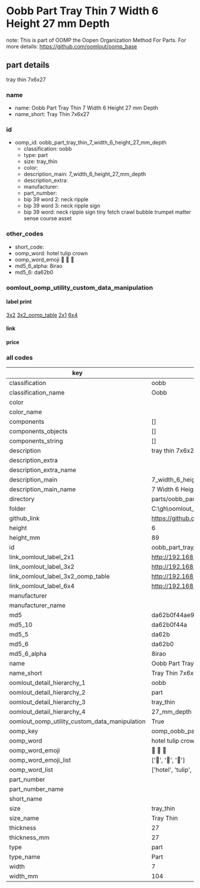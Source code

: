 # Oobb Part Tray Thin 7 Width 6 Height 27 mm Depth  

note: This is part of OOMP the Oopen Organization Method For Parts. For more details: https://github.com/oomlout/oomp_base

##  part details
  



tray thin 7x6x27



### name
* name: Oobb Part Tray Thin 7 Width 6 Height 27 mm Depth
* name_short: Tray Thin 7x6x27 
### id
* oomp_id: oobb_part_tray_thin_7_width_6_height_27_mm_depth
  * classification: oobb
  * type: part
  * size: tray_thin
  * color: 
  * description_main: 7_width_6_height_27_mm_depth
  * description_extra: 
  * manufacturer: 
  * part_number: 
  * bip 39 word 2: neck ripple
  * bip 39 word 3: neck ripple sign
  * bip 39 word: neck ripple sign tiny fetch crawl bubble trumpet matter sense course asset

### other_codes
* short_code: 
* oomp_word: hotel tulip crown
* oomp_word_emoji :hotel: :tulip: :crown:
* md5_6_alpha: 8irao
* md5_6: da62b0






### oomlout_oomp_utility_custom_data_manipulation
#### label print
[3x2](http://192.168.1.245:1112/?label=oomp%208irao)
[3x2_oomp_table](http://192.168.1.108:1112/?label=oomp%208irao)
[2x1](http://192.168.1.242:1112/?label=oomp%208irao)
[6x4](http://192.168.1.55:1112/?label=oomp%208irao)    

#### link

                              

#### price







### all codes 
| key | value |  
| --- | --- |  
| classification | oobb |  
| classification_name | Oobb |  
| color |  |  
| color_name |  |  
| components | [] |  
| components_objects | [] |  
| components_string | [] |  
| description | tray thin 7x6x27 |  
| description_extra |  |  
| description_extra_name |  |  
| description_main | 7_width_6_height_27_mm_depth |  
| description_main_name | 7 Width 6 Height 27 mm Depth |  
| directory | parts/oobb_part_tray_thin_7_width_6_height_27_mm_depth |  
| folder | C:\gh\oomlout_oobb_version_4_generated_parts\parts\oobb_part_tray_thin_7_width_6_height_27_mm_depth |  
| github_link | https://github.com/oomlout/oomlout_oomp_part_src/tree/main/parts/oobb_part_tray_thin_7_width_6_height_27_mm_depth |  
| height | 6 |  
| height_mm | 89 |  
| id | oobb_part_tray_thin_7_width_6_height_27_mm_depth |  
| link_oomlout_label_2x1 | http://192.168.1.242:1112/?label=oomp%208irao |  
| link_oomlout_label_3x2 | http://192.168.1.245:1112/?label=oomp%208irao |  
| link_oomlout_label_3x2_oomp_table | http://192.168.1.108:1112/?label=oomp%208irao |  
| link_oomlout_label_6x4 | http://192.168.1.55:1112/?label=oomp%208irao |  
| manufacturer |  |  
| manufacturer_name |  |  
| md5 | da62b0f44ae983a8caaaae2790ae949d |  
| md5_10 | da62b0f44a |  
| md5_5 | da62b |  
| md5_6 | da62b0 |  
| md5_6_alpha | 8irao |  
| name | Oobb Part Tray Thin 7 Width 6 Height 27 mm Depth |  
| name_short | Tray Thin 7x6x27  |  
| oomlout_detail_hierarchy_1 | oobb |  
| oomlout_detail_hierarchy_2 | part |  
| oomlout_detail_hierarchy_3 | tray_thin |  
| oomlout_detail_hierarchy_4 | 27_mm_depth |  
| oomlout_oomp_utility_custom_data_manipulation | True |  
| oomp_key | oomp_oobb_part_tray_thin_7_width_6_height_27_mm_depth |  
| oomp_word | hotel tulip crown |  
| oomp_word_emoji | :hotel: :tulip: :crown: |  
| oomp_word_emoji_list | [':hotel:', ':tulip:', ':crown:'] |  
| oomp_word_list | ['hotel', 'tulip', 'crown'] |  
| part_number |  |  
| part_number_name |  |  
| short_name |  |  
| size | tray_thin |  
| size_name | Tray Thin |  
| thickness | 27 |  
| thickness_mm | 27 |  
| type | part |  
| type_name | Part |  
| width | 7 |  
| width_mm | 104 |  
